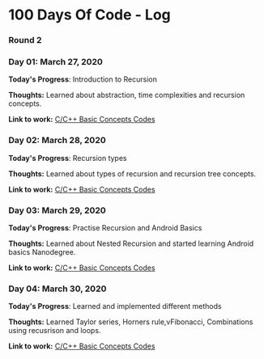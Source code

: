 # 100 Days Of Code - Log

### Round 2

### Day 01: March 27, 2020

**Today's Progress**: Introduction to Recursion

**Thoughts:** Learned about abstraction, time complexities and recursion concepts.

**Link to work:** [C/C++ Basic Concepts Codes](https://github.com/AbhiramReddyD/AlgoDS/tree/master/C%20C%2B%2B%20Basics)

### Day 02: March 28, 2020

**Today's Progress**: Recursion types

**Thoughts:** Learned about types of recursion and recursion tree concepts.

**Link to work:** [C/C++ Basic Concepts Codes](https://github.com/AbhiramReddyD/AlgoDS/tree/master/C%20C%2B%2B%20Basics)

### Day 03: March 29, 2020

**Today's Progress**: Practise Recursion and Android Basics

**Thoughts:** Learned about Nested Recursion and started learning Android basics Nanodegree.

**Link to work:** [C/C++ Basic Concepts Codes](https://github.com/AbhiramReddyD/AlgoDS/tree/master/C%20C%2B%2B%20Basics)

### Day 04: March 30, 2020

**Today's Progress**: Learned and implemented different methods 

**Thoughts:** Learned Taylor series, Horners rule,vFibonacci, Combinations using recusrison and loops. 

**Link to work:** [C/C++ Basic Concepts Codes](https://github.com/AbhiramReddyD/AlgoDS/tree/master/C%20C%2B%2B%20Basics)
